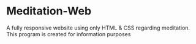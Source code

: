 # Meditation-Web
A fully responsive website using only HTML &amp; CSS regarding meditation.
This program is created for information purposes
